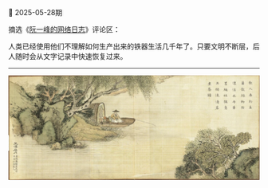 📖 2025-05-28期

摘选《[阮一峰的网络日志](https://www.ruanyifeng.com/blog/2025/05/weekly-issue-349.html)》评论区：

人类已经使用他们不理解如何生产出来的铁器生活几千年了。只要文明不断层，后人随时会从文字记录中快速恢复过来。

---

![](../../../assets/img/d/D_101.png)